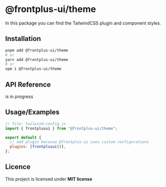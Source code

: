 # @frontplus-ui/theme

In this package you can find the TailwindCSS plugin and component styles.

## Installation

```bash
pnpm add @frontplus-ui/theme
# or
yarn add @frontplus-ui/theme
# or
npm i @frontplus-ui/theme
```

## API Reference

is in progress

## Usage/Examples

```js
// file: tailwind.config.js
import { frontplusui } from "@frontplus-ui/theme";

export default {
  // add plugin because @frontplus-ui uses custom configurations
  plugins: [frontplusui()],
};
```

## Licence

This project is licensed under **MIT license**
